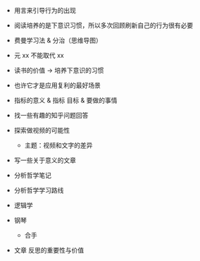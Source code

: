 
- 用言来引导行为的出现

- 阅读培养的是下意识习惯，所以多次回顾刷新自己的行为很有必要
- 费曼学习法 & 分治（思维导图）
- 元 xx 不能取代 xx

- 读书的价值 -> 培养下意识的习惯
- 也许它才是应用复利的最好场景
- 指标的意义 & 指标 目标 & 要做的事情

- 找一些有趣的知乎问题回答
- 探索做视频的可能性
  - 主题：视频和文字的差异
- 写一些关于意义的文章
- 分析哲学笔记
- 分析哲学学习路线
- 逻辑学
- 钢琴
  - 合手
- 文章 反思的重要性与价值
